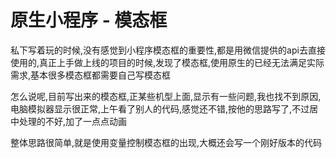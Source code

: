 # 原生小程序 - 模态框

​	私下写着玩的时候,没有感觉到小程序模态框的重要性,都是用微信提供的api去直接使用的,真正上手做上线的项目的时候,发现了模态框,使用原生的已经无法满足实际需求,基本很多模态框都需要自己写模态框

​	怎么说呢,目前写出来的模态框,正某些机型上面,显示有一些问题,我也找不到原因,电脑模拟器显示很正常,上午看了别人的代码,感觉还不错,按他的思路写了,不过居中处理的不好,加了一点点动画

整体思路很简单,就是使用变量控制模态框的出现,大概还会写一个刚好版本的代码



